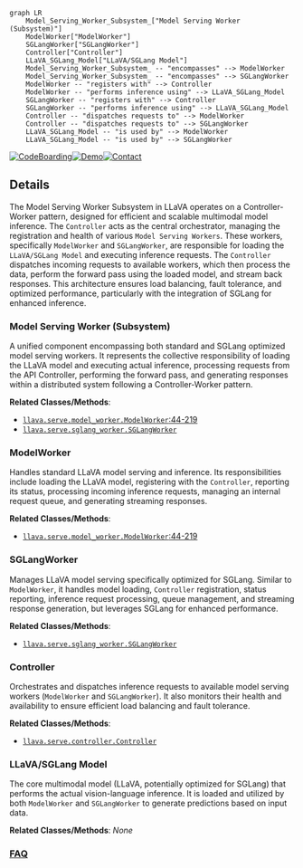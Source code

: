 ```mermaid
graph LR
    Model_Serving_Worker_Subsystem_["Model Serving Worker (Subsystem)"]
    ModelWorker["ModelWorker"]
    SGLangWorker["SGLangWorker"]
    Controller["Controller"]
    LLaVA_SGLang_Model["LLaVA/SGLang Model"]
    Model_Serving_Worker_Subsystem_ -- "encompasses" --> ModelWorker
    Model_Serving_Worker_Subsystem_ -- "encompasses" --> SGLangWorker
    ModelWorker -- "registers with" --> Controller
    ModelWorker -- "performs inference using" --> LLaVA_SGLang_Model
    SGLangWorker -- "registers with" --> Controller
    SGLangWorker -- "performs inference using" --> LLaVA_SGLang_Model
    Controller -- "dispatches requests to" --> ModelWorker
    Controller -- "dispatches requests to" --> SGLangWorker
    LLaVA_SGLang_Model -- "is used by" --> ModelWorker
    LLaVA_SGLang_Model -- "is used by" --> SGLangWorker
```

[![CodeBoarding](https://img.shields.io/badge/Generated%20by-CodeBoarding-9cf?style=flat-square)](https://github.com/CodeBoarding/GeneratedOnBoardings)[![Demo](https://img.shields.io/badge/Try%20our-Demo-blue?style=flat-square)](https://www.codeboarding.org/demo)[![Contact](https://img.shields.io/badge/Contact%20us%20-%20contact@codeboarding.org-lightgrey?style=flat-square)](mailto:contact@codeboarding.org)

## Details

The Model Serving Worker Subsystem in LLaVA operates on a Controller-Worker pattern, designed for efficient and scalable multimodal model inference. The `Controller` acts as the central orchestrator, managing the registration and health of various `Model Serving Workers`. These workers, specifically `ModelWorker` and `SGLangWorker`, are responsible for loading the `LLaVA/SGLang Model` and executing inference requests. The `Controller` dispatches incoming requests to available workers, which then process the data, perform the forward pass using the loaded model, and stream back responses. This architecture ensures load balancing, fault tolerance, and optimized performance, particularly with the integration of SGLang for enhanced inference.

### Model Serving Worker (Subsystem)
A unified component encompassing both standard and SGLang optimized model serving workers. It represents the collective responsibility of loading the LLaVA model and executing actual inference, processing requests from the API Controller, performing the forward pass, and generating responses within a distributed system following a Controller-Worker pattern.


**Related Classes/Methods**:

- <a href="https://github.com/haotian-liu/LLaVA/blob/main/llava/serve/model_worker.py#L44-L219" target="_blank" rel="noopener noreferrer">`llava.serve.model_worker.ModelWorker`:44-219</a>
- <a href="https://github.com/haotian-liu/LLaVA/blob/main/llava/serve/sglang_worker.py" target="_blank" rel="noopener noreferrer">`llava.serve.sglang_worker.SGLangWorker`</a>


### ModelWorker
Handles standard LLaVA model serving and inference. Its responsibilities include loading the LLaVA model, registering with the `Controller`, reporting its status, processing incoming inference requests, managing an internal request queue, and generating streaming responses.


**Related Classes/Methods**:

- <a href="https://github.com/haotian-liu/LLaVA/blob/main/llava/serve/model_worker.py#L44-L219" target="_blank" rel="noopener noreferrer">`llava.serve.model_worker.ModelWorker`:44-219</a>


### SGLangWorker
Manages LLaVA model serving specifically optimized for SGLang. Similar to `ModelWorker`, it handles model loading, `Controller` registration, status reporting, inference request processing, queue management, and streaming response generation, but leverages SGLang for enhanced performance.


**Related Classes/Methods**:

- <a href="https://github.com/haotian-liu/LLaVA/blob/main/llava/serve/sglang_worker.py" target="_blank" rel="noopener noreferrer">`llava.serve.sglang_worker.SGLangWorker`</a>


### Controller
Orchestrates and dispatches inference requests to available model serving workers (`ModelWorker` and `SGLangWorker`). It also monitors their health and availability to ensure efficient load balancing and fault tolerance.


**Related Classes/Methods**:

- <a href="https://github.com/haotian-liu/LLaVA/blob/main/llava/serve/controller.py" target="_blank" rel="noopener noreferrer">`llava.serve.controller.Controller`</a>


### LLaVA/SGLang Model
The core multimodal model (LLaVA, potentially optimized for SGLang) that performs the actual vision-language inference. It is loaded and utilized by both `ModelWorker` and `SGLangWorker` to generate predictions based on input data.


**Related Classes/Methods**: _None_



### [FAQ](https://github.com/CodeBoarding/GeneratedOnBoardings/tree/main?tab=readme-ov-file#faq)